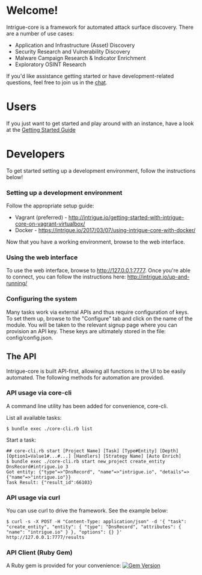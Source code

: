 # Welcome!

Intrigue-core is a framework for automated attack surface discovery. There are a number of use cases:

  * Application and Infrastructure (Asset) Discovery
  * Security Research and Vulnerability Discovery
  * Malware Campaign Research & Indicator Enrichment
  * Exploratory OSINT Research

If you'd like assistance getting started or have development-related questions, feel free to join us in the [chat](https://gitter.im/intrigueio/intrigue-core).

# Users

If you just want to get started and play around with an instance, have a look at the [Getting Started Guide](https://intrigue.io/getting-started/)

# Developers

To get started setting up a development environment, follow the instructions below!

### Setting up a development environment

Follow the appropriate setup guide:

 * Vagrant (preferred) - http://intrigue.io/getting-started-with-intrigue-core-on-vagrant-virtualbox/
 * Docker - https://intrigue.io/2017/03/07/using-intrigue-core-with-docker/

Now that you have a working environment, browse to the web interface.

### Using the web interface

To use the web interface, browse to http://127.0.0.1:7777. Once you're able to connect, you can follow the instructions here: http://intrigue.io/up-and-running/

### Configuring the system

Many tasks work via external APIs and thus require configuration of keys. To set them up, browse to the "Configure" tab and click on the name of the module. You will be taken to the relevant signup page where you can provision an API key. These keys are ultimately stored in the file: config/config.json.

## The API

Intrigue-core is built API-first, allowing all functions in the UI to be easily automated. The following methods for automation are provided.

### API usage via core-cli

A command line utility has been added for convenience, core-cli.

List all available tasks:
```
$ bundle exec ./core-cli.rb list
```

Start a task:
```
## core-cli.rb start [Project Name] [Task] [Type#Entity] [Depth] [Option1=Value1#...#...] [Handlers] [Strategy Name] [Auto Enrich]
$ bundle exec ./core-cli.rb start new_project create_entity DnsRecord#intrigue.io 3
Got entity: {"type"=>"DnsRecord", "name"=>"intrigue.io", "details"=>{"name"=>"intrigue.io"}}
Task Result: {"result_id":66103}
```

### API usage via curl

You can use curl to drive the framework. See the example below:

```
$ curl -s -X POST -H "Content-Type: application/json" -d '{ "task": "create_entity", "entity": { "type": "DnsRecord", "attributes": { "name": "intrigue.io" } }, "options": {} }' http://127.0.0.1:7777/results
```

### API Client (Ruby Gem)
A Ruby gem is provided for your convenience: [![Gem Version](https://badge.fury.io/rb/intrigue_api_client.svg)](http://badge.fury.io/rb/intrigue_api_client)
